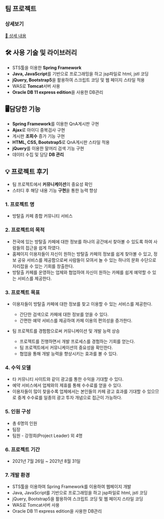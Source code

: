 ## 팀 프로젝트

### 상세보기
[📖 상세 내용](https://therapeutic-angora-fdf.notion.site/Escape-424c1ae2fca949fdb464b583c8035295)

## 🛠️ 사용 기술 및 라이브러리

- STS툴을 이용한 **Spring Framework**
- **Java, JavaScript**를 기반으로 프로그래밍을 하고 jsp파일로 html, jstl 코딩
- **jQuery, Bootstrap5**을 활용하여 스크립트 코딩 및 웹 페이지 스타일 적용
- WAS로 **Tomcat**서버 사용
- **Oracle DB 11 express edition**을 사용한 DB관리

## 🖥담당한 기능

- **Spring Framework**를 이용한  QnA게시판 구현
- **Ajax**로 아이디 중복검사 구현
- 게시판 **조회수** 증가 기능 구현
- **HTML, CSS, Bootstrap5**로 QnA게시판 스타일 적용
- **jQuery**를 이용한 말머리 검색 기능 구현
- 데이터 수집 및 담당 **DB 관리**

## 💡 프로젝트 후기

- 팀 프로젝트에서 **커뮤니케이션**의 중요성 확인
- 스터디 후 해당 내용 기능 **구현**을 통한 능력 향상


### 1. 프로젝트 명
- 방탈출 카페 종합 커뮤니티 서비스

### 2. 프로젝트의 목적
- 전국에 있는 방탈출 카페에 대한 정보를 하나의 공간에서 찾아볼 수 있도록 하여 사람들의 접근을 쉽게 하였다.
- 홈페이지 이용자들이 자신이 원하는 방탈출 카페의 정보를 쉽게 찾아볼 수 있고,
정보 공유 서비스를 제공함으로써 사람들이 모여서 놀 수 있는 하나의 문화 수단으로
자리잡을 수 있는 기회를 창출한다.
- 방탈출 카페를 운영하는 업체와 협업하여 자신이 원하는 카페를 쉽게 예약할 수 있는 서비스를 제공한다.

### 3. 프로젝트 목표
- 이용자들이 방탈출 카페에 대한 정보를 찾고 이용할 수 있는 서비스를 제공한다.
  - 간단한 검색으로 카페에 대한 정보를 얻을 수 있다.
  - 간편한 예약 서비스를 제공하여 카페 이용의 편의성을 증가한다.

- 팀 프로젝트를 경험함으로써 커뮤니케이션 및 개발 능력 상승
  - 프로젝트를 진행하면서 개발 프로세스를 경험하는 기회를 얻는다.
  - 팀 프로젝트에서 커뮤니케이션의 중요성을 확인한다.
  - 협업을 통해 개발 능력을 향상시키는 효과를 볼 수 있다.

### 4. 수익 모델
- 타 커뮤니티 사이트와 같이 광고를 통한 수익을 기대할 수 있다.
- 예약 서비스에서 업체와의 제휴를 통해 수수료를 얻을 수 있다.
- 이용자들이 많이 찾을수록 업체에서는 본인들의 카페 광고 효과를 기대할 수 있으므로
중계 수수료를 일종의 광고 투자 개념으로 접근이 가능하다.

### 5. 인원 구성
- 총 6명의 인원
- 팀장
- 팀원
        - 강정희(Project Leader) 외 4명

### 6. 프로젝트 기간
- 2021년 7월 26일 ~ 2021년 8월 31일

### 7. 개발 환경
- STS툴을 이용하여 Spring Framework를 이용하여 웹페이지 개발
- Java, JavaScript를 기반으로 프로그래밍을 하고 jsp파일로 html, jstl 코딩
- jQuery, Bootstrap5을 활용하여 스크립트 코딩 및 웹 페이지 스타일 코딩
- WAS로 Tomcat서버 사용
- Oracle DB 11 express edition을 사용한 DB관리
